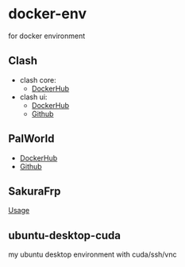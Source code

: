 # docker-env
for docker environment

## Clash
+ clash core: 
  + [DockerHub](https://hub.docker.com/r/dreamacro/clash)
+ clash ui:
  + [DockerHub](https://hub.docker.com/r/haishanh/yacd) 
  + [Github](https://github.com/haishanh/yacd)

## PalWorld
+ [DockerHub](https://hub.docker.com/r/kagurazakanyaa/palworld)
+ [Github](https://github.com/KagurazakaNyaa/palworld-docker)

## SakuraFrp
[Usage](https://doc.natfrp.com/launcher/usage.html)

## ubuntu-desktop-cuda
my ubuntu desktop environment with cuda/ssh/vnc
